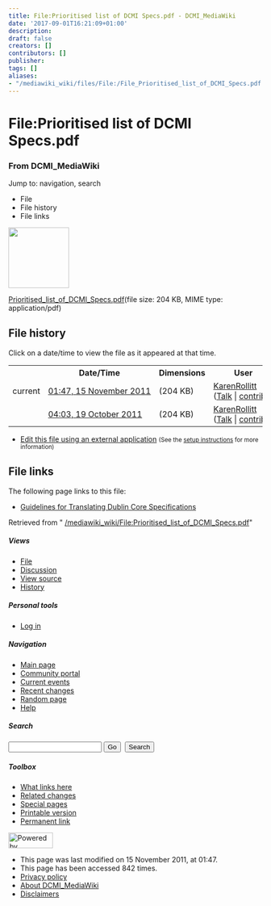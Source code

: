 ```yaml
---
title: File:Prioritised list of DCMI Specs.pdf - DCMI_MediaWiki
date: '2017-09-01T16:21:09+01:00'
description: 
draft: false
creators: []
contributors: []
publisher: 
tags: []
aliases:
- "/mediawiki_wiki/files/File:/File_Prioritised_list_of_DCMI_Specs.pdf.html"
---
```


<a id="top"></a>
# File:Prioritised list of DCMI Specs.pdf

### From DCMI\_MediaWiki

Jump to: navigation, search
<!-- start content -->
- File
- File history
- File links

 [<img alt="" src="/skins/common/images/icons/fileicon-pdf.png" width="120" height="120">](/mediawiki_wiki/files/Prioritised_list_of_DCMI_Specs.pdf)

[Prioritised\_list\_of\_DCMI\_Specs.pdf](/mediawiki_wiki/files/Prioritised_list_of_DCMI_Specs.pdf)‎(file size: 204 KB, MIME type: application/pdf)

<!-- 
NewPP limit report
Preprocessor node count: 0/1000000
Post-expand include size: 0/2097152 bytes
Template argument size: 0/2097152 bytes
Expensive parser function count: 0/100
-->
## File history

Click on a date/time to view the file as it appeared at that time.

<table class="wikitable filehistory">
  <tr>
    <td></td>
    <th>Date/Time</th>
    <th>Dimensions</th>
    <th>User</th>
    <th>Comment</th>
  </tr>
  <tr>
    <td>current</td>
    <td class="filehistory-selected" style="white-space: nowrap;"><a href="/mediawiki_wiki/files/Prioritised_list_of_DCMI_Specs.pdf">01:47, 15 November 2011</a></td>
    <td> <span style="white-space: nowrap;">(204 KB)</span>
    </td>
    <td>
      <a href="/index.php?title=User:KarenRollitt&amp;action=edit&amp;redlink=1" class="new mw-userlink" title="User:KarenRollitt (page does not exist)">KarenRollitt</a> <span style="white-space: nowrap;"> <span class="mw-usertoollinks">(<a href="/index.php?title=User_talk:KarenRollitt&amp;action=edit&amp;redlink=1" class="new" title="User talk:KarenRollitt (page does not exist)">Talk</a> | <a href="/index.php/Special:Contributions/KarenRollitt" title="Special:Contributions/KarenRollitt">contribs</a>)</span></span>
    </td>
    <td> <span class="comment">( )</span>
    </td>
  </tr>
  <tr>
    <td></td>
    <td style="white-space: nowrap;"><a href="/images/archive/9/9d/20111115014735%21Prioritised_list_of_DCMI_Specs.pdf">04:03, 19 October 2011</a></td>
    <td> <span style="white-space: nowrap;">(204 KB)</span>
    </td>
    <td>
      <a href="/index.php?title=User:KarenRollitt&amp;action=edit&amp;redlink=1" class="new mw-userlink" title="User:KarenRollitt (page does not exist)">KarenRollitt</a> <span style="white-space: nowrap;"> <span class="mw-usertoollinks">(<a href="/index.php?title=User_talk:KarenRollitt&amp;action=edit&amp;redlink=1" class="new" title="User talk:KarenRollitt (page does not exist)">Talk</a> | <a href="/index.php/Special:Contributions/KarenRollitt" title="Special:Contributions/KarenRollitt">contribs</a>)</span></span>
    </td>
    <td></td>
  </tr>
</table>

  

- [Edit this file using an external application](/index.php?title=File:Prioritised_list_of_DCMI_Specs.pdf&action=edit&externaledit=true&mode=file "File:Prioritised list of DCMI Specs.pdf") <small>(See the <a href="http://www.mediawiki.org/wiki/Manual:External_editors" class="external text" rel="nofollow">setup instructions</a> for more information)</small>

## File links

The following page links to this file:

- [Guidelines for Translating Dublin Core Specifications](/index.php/Guidelines_for_Translating_Dublin_Core_Specifications "Guidelines for Translating Dublin Core Specifications")

Retrieved from " [/mediawiki_wiki/File:Prioritised\_list\_of\_DCMI\_Specs.pdf](/mediawiki_wiki/files/File:/File:Prioritised_list_of_DCMI_Specs.pdf.html)"

<!-- end content -->

##### Views

- [File](/mediawiki_wiki/files/File:/File:Prioritised_list_of_DCMI_Specs.pdf.html)
- [Discussion](/index.php?title=File_talk:Prioritised_list_of_DCMI_Specs.pdf&action=edit&redlink=1 "Discussion about the content page [t]")
- [View source](/index.php?title=File:Prioritised_list_of_DCMI_Specs.pdf&action=edit "This page is protected.
You can view its source [e]")
- [History](/index.php?title=File:Prioritised_list_of_DCMI_Specs.pdf&action=history "Past revisions of this page [h]")

##### Personal tools

- [Log in](/index.php?title=Special:UserLogin&returnto=File:Prioritised_list_of_DCMI_Specs.pdf "You are encouraged to log in; however, it is not mandatory [o]")

<script type="text/javascript"> if (window.isMSIE55) fixalpha(); </script>

##### Navigation

- [Main page](/index.php/Main_Page "Visit the main page [z]")
- [Community portal](/index.php/DCMI_MediaWiki:Community_portal "About the project, what you can do, where to find things")
- [Current events](/index.php/DCMI_MediaWiki:Current_events "Find background information on current events")
- [Recent changes](/index.php/Special:RecentChanges "The list of recent changes in the wiki [r]")
- [Random page](/index.php/Special:Random "Load a random page [x]")
- [Help](/index.php/Help:Contents "The place to find out")

##### <label for="searchInput">Search</label>

<form action="/index.php" id="searchform">
				<input type="hidden" name="title" value="Special:Search">
				<input id="searchInput" title="Search DCMI_MediaWiki" accesskey="f" type="search" name="search">
				<input type="submit" name="go" class="searchButton" id="searchGoButton" value="Go" title="Go to a page with this exact name if exists"> 
				<input type="submit" name="fulltext" class="searchButton" id="mw-searchButton" value="Search" title="Search the pages for this text">
			</form>

##### Toolbox

- [What links here](/index.php/Special:WhatLinksHere/File:Prioritised_list_of_DCMI_Specs.pdf "List of all wiki pages that link here [j]")
- [Related changes](/index.php/Special:RecentChangesLinked/File:Prioritised_list_of_DCMI_Specs.pdf "Recent changes in pages linked from this page [k]")
- [Special pages](/index.php/Special:SpecialPages "List of all special pages [q]")
- [Printable version](/index.php?title=File:Prioritised_list_of_DCMI_Specs.pdf&printable=yes "Printable version of this page [p]")
- [Permanent link](/index.php?title=File:Prioritised_list_of_DCMI_Specs.pdf&oldid=1691 "Permanent link to this revision of the page")

<!-- end of the left (by default at least) column -->

 [<img src="/skins/common/images/poweredby_mediawiki_88x31.png" height="31" width="88" alt="Powered by MediaWiki">](http://www.mediawiki.org/)

- This page was last modified on 15 November 2011, at 01:47.
- This page has been accessed 842 times.
- [Privacy policy](/index.php/DCMI_MediaWiki:Privacy_policy "DCMI MediaWiki:Privacy policy")
- [About DCMI\_MediaWiki](/index.php/DCMI_MediaWiki:About "DCMI MediaWiki:About")
- [Disclaimers](/index.php/DCMI_MediaWiki:General_disclaimer "DCMI MediaWiki:General disclaimer")

<script>if (window.runOnloadHook) runOnloadHook();</script><!-- Served in 0.460 secs. -->
